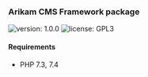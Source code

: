 ### Arikam CMS Framework package
![version: 1.0.0](https://img.shields.io/github/release/arikaim/framework.svg)
![license: GPL3](https://img.shields.io/badge/License-GPLv3-blue.svg)
   


#### Requirements 
  * PHP 7.3, 7.4

